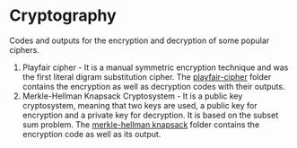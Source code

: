 # Cryptography
Codes and outputs for the encryption and decryption of some popular ciphers.<br>

1. Playfair cipher - It is a manual symmetric encryption technique and was the first literal digram substitution cipher. The [playfair-cipher](https://github.com/ruthussanketh/cryptography/tree/main/playfair-cipher) folder contains the encryption as well as decryption codes with their outputs.<br>
2. Merkle-Hellman Knapsack Cryptosystem - It is a public key cryptosystem, meaning that two keys are used, a public key for encryption and a private key for decryption. It is based on the subset sum problem. The [merkle-hellman knapsack](https://github.com/ruthussanketh/cryptography/tree/main/merkle-hellman-knapsack) folder contains the encryption code as well as its output.
